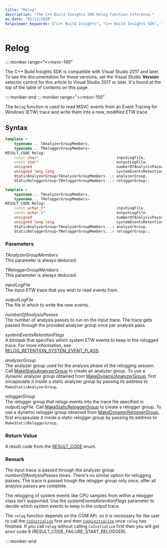 ```yaml
---
title: "Relog"
description: "The C++ Build Insights SDK Relog function reference."
ms.date: "02/12/2020"
helpviewer_keywords: ["C++ Build Insights", "C++ Build Insights SDK", "Relog", "throughput analysis", "build time analysis", "vcperf.exe"]
---
```

# Relog

::: moniker range="<=msvc-140"

The C++ Build Insights SDK is compatible with Visual Studio 2017 and later. To see the documentation for these versions, set the Visual Studio **Version** selector control for this article to Visual Studio 2017 or later. It's found at the top of the table of contents on this page.

::: moniker-end
::: moniker range=">=msvc-150"

The `Relog` function is used to read MSVC events from an Event Tracing for Windows (ETW) trace and write them into a new, modified ETW trace.

## Syntax

```cpp
template <
    typename... TAnalyzerGroupMembers,
    typename... TReloggerGroupMembers>
RESULT_CODE Relog(
    const char*                                   inputLogFile,
    const char*                                   outputLogFile,
    unsigned                                      numberOfAnalysisPasses,
    unsigned long long                            systemEventsRetentionFlags,
    StaticAnalyzerGroup<TAnalyzerGroupMembers...> analyzerGroup,
    StaticReloggerGroup<TReloggerGroupMembers...> reloggerGroup);

template <
    typename... TAnalyzerGroupMembers,
    typename... TReloggerGroupMembers>
RESULT_CODE Relog(
    const wchar_t*                                inputLogFile,
    const wchar_t*                                outputLogFile,
    unsigned                                      numberOfAnalysisPasses,
    unsigned long long                            systemEventsRetentionFlags,
    StaticAnalyzerGroup<TAnalyzerGroupMembers...> analyzerGroup,
    StaticReloggerGroup<TReloggerGroupMembers...> reloggerGroup);
```

### Parameters

*TAnalyzerGroupMembers*\
This parameter is always deduced.

*TReloggerGroupMembers*\
This parameter is always deduced.

*inputLogFile*\
The input ETW trace that you wish to read events from.

*outputLogFile*\
The file in which to write the new events.

*numberOfAnalysisPasses*\
The number of analysis passes to run on the input trace. The trace gets passed through the provided analyzer group once per analysis pass.

*systemEventsRetentionFlags*\
A bitmask that specifies which system ETW events to keep in the relogged trace. For more information, see [RELOG_RETENTION_SYSTEM_EVENT_FLAGS](../other-types/relog-retention-system-event-flags-constants.md).

*analyzerGroup*\
The analyzer group used for the analysis phase of the relogging session. Call [MakeStaticAnalyzerGroup](make-static-analyzer-group.md) to create an analyzer group. To use a dynamic analyzer group obtained from [MakeDynamicAnalyzerGroup](make-dynamic-analyzer-group.md), first encapsulate it inside a static analyzer group by passing its address to `MakeStaticAnalyzerGroup`.

*reloggerGroup*\
The relogger group that relogs events into the trace file specified in *outputLogFile*. Call [MakeStaticReloggerGroup](make-static-relogger-group.md) to create a relogger group. To use a dynamic relogger group obtained from [MakeDynamicReloggerGroup](make-dynamic-relogger-group.md), first encapsulate it inside a static relogger group by passing its address to `MakeStaticReloggerGroup`.

### Return Value

A result code from the [RESULT_CODE](../other-types/result-code-enum.md) enum.

### Remark

The input trace is passed through the analyzer group *numberOfAnalysisPasses* times. There's no similar option for relogging passes. The trace is passed trough the relogger group only once, after all analysis passes are complete.

The relogging of system events like CPU samples from within a relogger class isn't supported. Use the *systemEventsRetentionFlags* parameter to decide which system events to keep in the output trace.

The `relog` function depends on the COM API, so it is necessary for the user to call the [`CoInitialize`](https://learn.microsoft.com/en-us/windows/win32/api/objbase/nf-objbase-coinitialize) first and then [`CoUninitialize`](https://learn.microsoft.com/en-us/windows/win32/api/combaseapi/nf-combaseapi-couninitialize) once `relog` has finished. If you call `relog` without calling `CoInitialize` first then you will get error code 9 (RESULT_CODE_FAILURE_START_RELOGGER).

::: moniker-end
